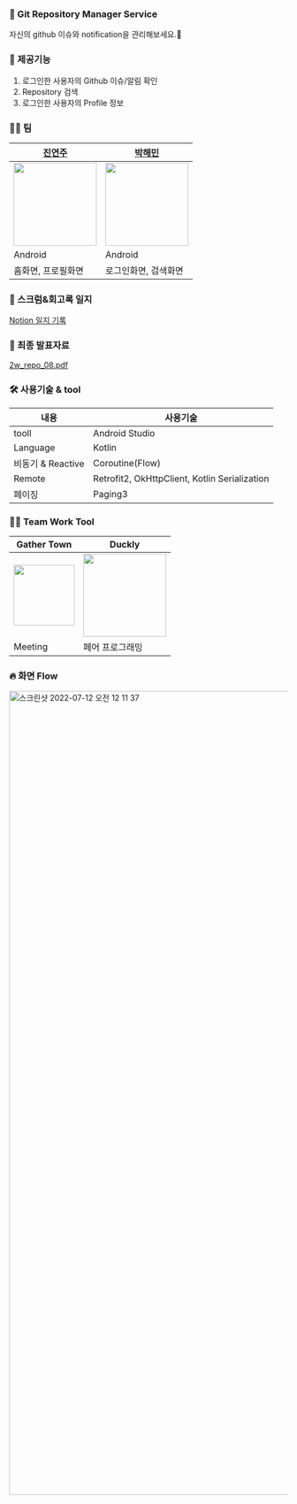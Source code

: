 
### 🎉 Git Repository Manager Service
자신의 github 이슈와 notification을 관리해보세요.🤗
<br/>

### 📌 제공기능
1. 로그인한 사용자의 Github 이슈/알림 확인
2. Repository 검색
3. 로그인한 사용자의 Profile 정보

### 🤼‍♀️ 팀

|[진연주](https://github.com/aurora32s)|[박해민](https://github.com/Haemin-Park)|
|------------------------------------|-------------------------------------|
| <img src="https://avatars.githubusercontent.com/u/22411296?v=4" width="150px" /> | <img src="https://avatars.githubusercontent.com/u/54823396?v=4" width="150px" /> |
|Android|Android|
|홈화면, 프로필화면|로그인화면, 검색화면|

### 🍿 스크럼&회고록 일지
[Notion 일지 기록](https://marmalade-centipede-c0d.notion.site/2-Github-2464d0fb9ffb4630b99f727fb222727d)
<br/>

### 🌹 최종 발표자료
[2w_repo_08.pdf](https://github.com/woowa-techcamp-2022/android-repo-08/files/9164070/2w_repo_08.pdf)
<br/>

### 🛠 사용기술 & tool
|내용|사용기술|
|-----|--------------------------------|
|tooll|Android Studio|
|Language|Kotlin|
|비동기 & Reactive|Coroutine(Flow)|
|Remote|Retrofit2, OkHttpClient, Kotlin Serialization|
|페이징|Paging3|

### 🏃‍♀️ Team Work Tool

|Gather Town|Duckly|
|------------------------------------|-------------------------------------|
| <img src="https://dashboard.snapcraft.io/site_media/appmedia/2022/05/gathertown_bek9UzT.png" width="110px" /> | <img src="https://gitduck.gallerycdn.vsassets.io/extensions/gitduck/code-streaming/0.4.11/1649759096822/Microsoft.VisualStudio.Services.Icons.Default" width="150px" /> |
|Meeting|페어 프로그래밍|

### 🔥 화면 Flow
<img width="1454" alt="스크린샷 2022-07-12 오전 12 11 37" src="https://user-images.githubusercontent.com/22411296/178297327-4bdeaf28-623e-4f3f-914c-0e8abcdd9c71.png">
<br/>
